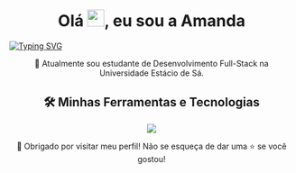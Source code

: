 <h1 align="center">Olá  <img src="https://media.giphy.com/media/hvRJCLFzcasrR4ia7z/giphy.gif" width="30px"/>, eu sou a Amanda </h1>

[![Typing SVG](https://readme-typing-svg.demolab.com?font=Fira+Code&pause=1000&color=4CF75B&center=true&vCenter=true&width=1000&lines=Dev+Full+Stack)](https://git.io/typing-svg)

<div  align="center">
🚀 Atualmente sou estudante de Desenvolvimento Full-Stack na Universidade Estácio de Sá.

## 🛠️ Minhas Ferramentas e Tecnologias

<img src="https://github-readme-stats-eight-theta.vercel.app/api/top-langs/?username=madukisp&layout=compact&langs_count=8&theme=dracula"/>

🎉 Obrigado por visitar meu perfil! Não se esqueça de dar uma ⭐️ se você gostou!

</div>
